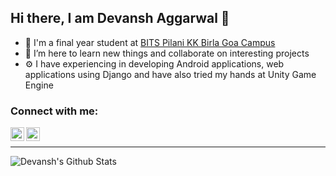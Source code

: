  ## Hi there, I am Devansh Aggarwal 👋
* 📘 I'm a final year student at [BITS Pilani KK Birla Goa Campus][bits_goa]
* 🌱 I’m here to learn new things and collaborate on interesting projects
* ⚙️ I have experiencing in developing Android applications, web applications using Django and have also tried my hands at Unity Game Engine

### Connect with me:
[<img align="left" alt="avishreekh | LinkedIn" width="22px" src="https://cdn.jsdelivr.net/npm/simple-icons@v3/icons/linkedin.svg" />][linkedin]
[<img align="left" alt="devansh-299.github.io" width="22px" src="https://cdn.jsdelivr.net/npm/simple-icons@v3/icons/twitter.svg" />][twitter]


<br/>

---

<img align="left" alt="Devansh's Github Stats" src="https://github-readme-stats.vercel.app/api?username=devansh-299&show_icons=true&hide_border=true" />

[bits_goa]: https://www.bits-pilani.ac.in/Goa/
[twitter]: https://twitter.com/devansh_299
[linkedin]: https://www.linkedin.com/in/devansh-aggarwal-437967192/
